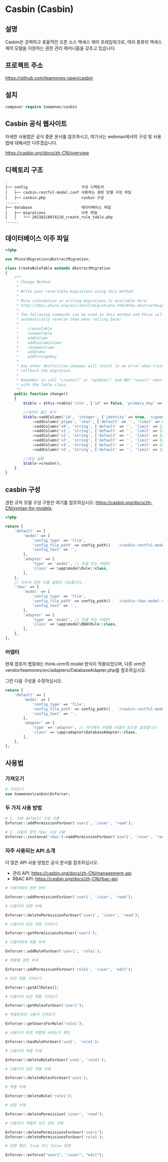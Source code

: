 # Casbin (Casbin)

## 설명

Casbin은 강력하고 효율적인 오픈 소스 액세스 제어 프레임워크로, 여러 종류의 액세스 제어 모델을 지원하는 권한 관리 메커니즘을 갖추고 있습니다.

## 프로젝트 주소

https://github.com/teamones-open/casbin

## 설치

```php
composer require teamones/casbin
```

## Casbin 공식 웹사이트

자세한 사용법은 공식 중문 문서를 참조하시고, 여기서는 webman에서의 구성 및 사용법에 대해서만 다루겠습니다.

https://casbin.org/docs/zh-CN/overview

## 디렉토리 구조

```
.
├── config                        구성 디렉토리
│   ├── casbin-restful-model.conf 사용하는 권한 모델 구성 파일
│   ├── casbin.php                casbin 구성
......
├── database                      데이터베이스 파일
│   ├── migrations                이주 파일
│   │   └── 20210218074218_create_rule_table.php
......
```

## 데이터베이스 이주 파일

```php
<?php

use Phinx\Migration\AbstractMigration;

class CreateRuleTable extends AbstractMigration
{
    /**
     * Change Method.
     *
     * Write your reversible migrations using this method.
     *
     * More information on writing migrations is available here:
     * http://docs.phinx.org/en/latest/migrations.html#the-abstractmigration-class
     *
     * The following commands can be used in this method and Phinx will
     * automatically reverse them when rolling back:
     *
     *    createTable
     *    renameTable
     *    addColumn
     *    addCustomColumn
     *    renameColumn
     *    addIndex
     *    addForeignKey
     *
     * Any other destructive changes will result in an error when trying to
     * rollback the migration.
     *
     * Remember to call "create()" or "update()" and NOT "save()" when working
     * with the Table class.
     */
    public function change()
    {
        $table = $this->table('rule', ['id' => false, 'primary_key' => ['id'], 'engine' => 'InnoDB', 'collation' => 'utf8mb4_general_ci', 'comment' => '규칙 테이블']);

        //데이터 필드 추가
        $table->addColumn('id', 'integer', ['identity' => true, 'signed' => false, 'limit' => 11, 'comment' => '기본 키 ID'])
            ->addColumn('ptype', 'char', ['default' => '', 'limit' => 8, 'comment' => '규칙 유형'])
            ->addColumn('v0', 'string', ['default' => '', 'limit' => 128])
            ->addColumn('v1', 'string', ['default' => '', 'limit' => 128])
            ->addColumn('v2', 'string', ['default' => '', 'limit' => 128])
            ->addColumn('v3', 'string', ['default' => '', 'limit' => 128])
            ->addColumn('v4', 'string', ['default' => '', 'limit' => 128])
            ->addColumn('v5', 'string', ['default' => '', 'limit' => 128]);

        //생성 실행
        $table->create();
    }
}

```

## casbin 구성

권한 규칙 모델 구성 구문은 여기를 참조하십시오: https://casbin.org/docs/zh-CN/syntax-for-models

```php
<?php

return [
    'default' => [
        'model' => [
            'config_type' => 'file',
            'config_file_path' => config_path() . '/casbin-restful-model.conf', // 권한 규칙 모델 구성 파일
            'config_text' => '',
        ],
        'adapter' => [
            'type' => 'model', // 모델 또는 어댑터
            'class' => \app\model\Rule::class,
        ],
    ],
    // 다수의 권한 모델 설정이 가능합니다.
    'rbac' => [
        'model' => [
            'config_type' => 'file',
            'config_file_path' => config_path() . '/casbin-rbac-model.conf', // 권한 규칙 모델 설정 파일
            'config_text' => '',
        ],
        'adapter' => [
            'type' => 'model', // 모델 또는 어댑터
            'class' => \app\model\RBACRule::class,
        ],
    ],
];
```

### 어댑터

현재 컴포저 랩핑에는 think-orm의 model 방식이 적용되었으며, 다른 orm은 vendor/teamones/src/adapters/DatabaseAdapter.php를 참조하십시오.

그런 다음 구성을 수정하십시오.

```php
return [
    'default' => [
        'model' => [
            'config_type' => 'file',
            'config_file_path' => config_path() . '/casbin-restful-model.conf', // 권한 규칙 모델 구성 파일
            'config_text' => '',
        ],
        'adapter' => [
            'type' => 'adapter', // 여기에서 유형을 어댑터 모드로 설정합니다.
            'class' => \app\adapter\DatabaseAdapter::class,
        ],
    ],
];
```

## 사용법

### 가져오기

```php
# 가져오기
use teamones\casbin\Enforcer;
```

### 두 가지 사용 방법

```php
# 1. 기본 default 구성 사용
Enforcer::addPermissionForUser('user1', '/user', 'read');

# 2. 사용자 정의 rbac 구성 사용
Enforcer::instance('rbac')->addPermissionForUser('user1', '/user', 'read');
```

### 자주 사용되는 API 소개

더 많은 API 사용 방법은 공식 문서를 참조하십시오.

- 관리 API: https://casbin.org/docs/zh-CN/management-api
- RBAC API: https://casbin.org/docs/zh-CN/rbac-api

```php
# 사용자에게 권한 부여

Enforcer::addPermissionForUser('user1', '/user', 'read');

# 사용자의 권한 삭제

Enforcer::deletePermissionForUser('user1', '/user', 'read');

# 사용자의 모든 권한 가져오기

Enforcer::getPermissionsForUser('user1');

# 사용자에게 역할 부여

Enforcer::addRoleForUser('user1', 'role1');

# 역할에 권한 부여

Enforcer::addPermissionForUser('role1', '/user', 'edit');

# 모든 역할 가져오기

Enforcer::getAllRoles();

# 사용자의 모든 역할 가져오기

Enforcer::getRolesForUser('user1');

# 역할로부터 사용자 가져오기

Enforcer::getUsersForRole('role1');

# 사용자가 특정 역할에 속하는지 확인

Enforcer::hasRoleForUser('use1', 'role1');

# 사용자의 역할 삭제

Enforcer::deleteRoleForUser('use1', 'role1');

# 사용자의 모든 역할 삭제

Enforcer::deleteRolesForUser('use1');

# 역할 삭제

Enforcer::deleteRole('role1');

# 권한 삭제

Enforcer::deletePermission('/user', 'read');

# 사용자나 역할의 모든 권한 삭제

Enforcer::deletePermissionsForUser('user1');
Enforcer::deletePermissionsForUser('role1');

# 권한 확인, true 또는 false 반환

Enforcer::enforce("user1", "/user", "edit");
```
